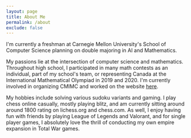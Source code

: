 ```yaml
---
layout: page
title: About Me
permalink: /about
exclude: false
---
```

I'm currently a freshman at Carnegie Mellon University's School of Computer Science planning on double majoring in AI and Mathematics. 

My passions lie at the intersection of computer science and mathematics. Throughout high school, I participated in many math contests as an individual, part of my school's team, or representing Canada at the International Mathematical Olympiad in 2019 and 2020. I'm currently involved in organizing CMIMC and worked on the website [here](https://cmimcprogramming.org/).

My hobbies include solving various sudoku variants and gaming. I play chess online casually, mostly playing blitz, and am currently sitting around around 1800 rating on lichess.org and chess.com. As well, I enjoy having fun with friends by playing League of Legends and Valorant, and for single player games, I absolutely love the thrill of conducting my own empire expansion in Total War games.
